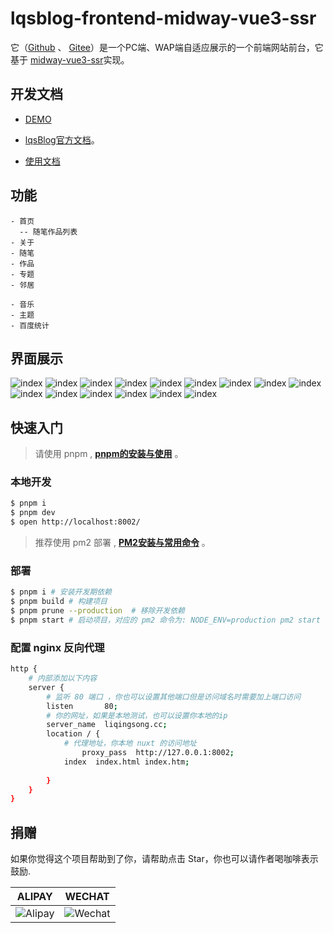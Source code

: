 # lqsblog-frontend-midway-vue3-ssr

 它（[Github](https://github.com/lqsong/lqsblog-frontend-midway-vue3-ssr) 、 [Gitee](https://gitee.com/lqsong/lqsblog-frontend-midway-vue3-ssr)）是一个PC端、WAP端自适应展示的一个前端网站前台，它基于 [midway-vue3-ssr](http://midway-vue3-ssr.liqingsong.cc/)实现。

 
## 开发文档

- [DEMO](http://liqingsong.cc/)

- [lqsBlog官方文档](http://docs.liqingsong.cc/)。

- [使用文档](http://midway-vue3-ssr.liqingsong.cc/)

## 功能

```
- 首页
  -- 随笔作品列表
- 关于
- 随笔
- 作品
- 专题
- 邻居

- 音乐
- 主题
- 百度统计
```


## 界面展示

![index](http://docs.liqingsong.cc/img/midway-vue3-ssr/index1.png) 
![index](http://docs.liqingsong.cc/img/midway-vue3-ssr/index2.png) 
![index](http://docs.liqingsong.cc/img/midway-vue3-ssr/index3.png) 
![index](http://docs.liqingsong.cc/img/midway-vue3-ssr/index4.png) 
![index](http://docs.liqingsong.cc/img/midway-vue3-ssr/index5.png) 
![index](http://docs.liqingsong.cc/img/midway-vue3-ssr/index6.png) 
![index](http://docs.liqingsong.cc/img/midway-vue3-ssr/index7.png) 
![index](http://docs.liqingsong.cc/img/midway-vue3-ssr/m_index_nav.png) 
![index](http://docs.liqingsong.cc/img/midway-vue3-ssr/m_index1.png) 
![index](http://docs.liqingsong.cc/img/midway-vue3-ssr/m_index2.png) 
![index](http://docs.liqingsong.cc/img/midway-vue3-ssr/m_index3.png) 
![index](http://docs.liqingsong.cc/img/midway-vue3-ssr/m_index4.png) 
![index](http://docs.liqingsong.cc/img/midway-vue3-ssr/m_index5.png) 
![index](http://docs.liqingsong.cc/img/midway-vue3-ssr/m_index6.png) 
![index](http://docs.liqingsong.cc/img/midway-vue3-ssr/m_index7.png) 


## 快速入门

> 请使用 pnpm , **[pnpm的安装与使用](http://liqingsong.cc/article/detail/26)** 。

### 本地开发

```bash
$ pnpm i
$ pnpm dev
$ open http://localhost:8002/
```

> 推荐使用 pm2 部署 , **[PM2安装与常用命令](http://liqingsong.cc/article/detail/3)** 。

### 部署

```bash
$ pnpm i # 安装开发期依赖
$ pnpm build # 构建项目
$ pnpm prune --production  # 移除开发依赖
$ pnpm start # 启动项目，对应的 pm2 命令为: NODE_ENV=production pm2 start ./bootstrap.js --name lqsblog -i 4
```


### 配置 nginx 反向代理

```bash
http {
    # 内部添加以下内容
    server {
        # 监听 80 端口 ，你也可以设置其他端口但是访问域名时需要加上端口访问
        listen       80;
        # 你的网址，如果是本地测试，也可以设置你本地的ip
        server_name  liqingsong.cc;
        location / {
            # 代理地址，你本地 nuxt 的访问地址
		        proxy_pass  http://127.0.0.1:8002;
            index  index.html index.htm;
            
        }  
    }
}
```


## 捐赠

如果你觉得这个项目帮助到了你，请帮助点击 Star，你也可以请作者喝咖啡表示鼓励.

**ALIPAY**             |  **WECHAT**
:-------------------------:|:-------------------------:
![Alipay](http://uploads.liqingsong.cc/20210430/f62d2436-8d92-407d-977f-35f1e4b891fc.png)  |  ![Wechat](http://uploads.liqingsong.cc/20210430/3e24efa9-8e79-4606-9bd9-8215ce1235ac.png)

